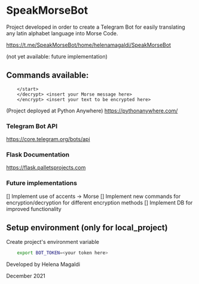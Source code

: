 # SpeakMorseBot
Project developed in order to create a Telegram Bot for easily translating any latin alphabet language into Morse Code.

https://t.me/SpeakMorseBot/home/helenamagaldi/SpeakMorseBot

<Bot available>
<local_project represents the same project, but outside pythonanywhere environment> (not yet available: future implementation)

## Commands available:
```
    </start>
    </decrypt> <insert your Morse message here>
    </encrypt> <insert your text to be encrypted here>
```

(Project deployed at Python Anywhere)
https://pythonanywhere.com/

### Telegram Bot API

https://core.telegram.org/bots/api


### Flask Documentation

https://flask.palletsprojects.com


### Future implementations
[] Implement use of accents -> Morse
[] Implement new commands for encryption/decryption for different encryption methods
[] Implement DB for improved functionality



## Setup environment (only for local_project)

Create project's environment variable

```bash
    export BOT_TOKEN=<your token here>
```






Developed by Helena Magaldi

December 2021
